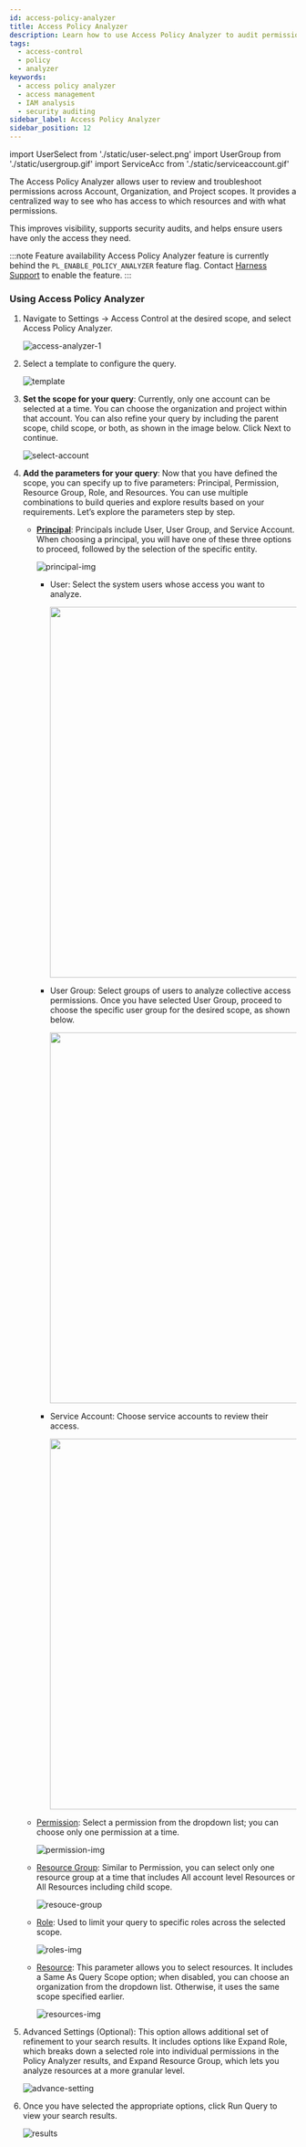```yaml
---
id: access-policy-analyzer
title: Access Policy Analyzer
description: Learn how to use Access Policy Analyzer to audit permissions, roles, and access across Account, Organization, and Project scopes.
tags:
  - access-control
  - policy
  - analyzer
keywords:
  - access policy analyzer
  - access management
  - IAM analysis
  - security auditing
sidebar_label: Access Policy Analyzer
sidebar_position: 12
---
```


<!--Importing images for resizing in docs-->

import UserSelect from './static/user-select.png'
import UserGroup from './static/usergroup.gif'
import ServiceAcc from './static/serviceaccount.gif'

<!--Introduction-->

The Access Policy Analyzer allows user to review and troubleshoot permissions across Account, Organization, and Project scopes. It provides a centralized way to see who has access to which resources and with what permissions.

This improves visibility, supports security audits, and helps ensure users have only the access they need.

:::note Feature availability
Access Policy Analyzer feature is currently behind the `PL_ENABLE_POLICY_ANALYZER` feature flag. Contact [Harness Support](mailto:support@harness.io) to enable the feature.
:::

### Using Access Policy Analyzer

1. Navigate to Settings → Access Control at the desired scope, and select Access Policy Analyzer.

    ![access-analyzer-1](./static/access-analyzer-1.png)

2. Select a template to configure the query.

    ![template](./static/select-template.png)

3. **Set the scope for your query**: Currently, only one account can be selected at a time. You can choose the organization and project within that account. You can also refine your query by including the parent scope, child scope, or both, as shown in the image below. Click Next to continue.

    ![select-account](./static/scope-1.png)

4. **Add the parameters for your query**: Now that you have defined the scope, you can specify up to five parameters: Principal, Permission, Resource Group, Role, and Resources. You can use multiple combinations to build queries and explore results based on your requirements. Let’s explore the parameters step by step.

    - [**Principal**](/docs/platform/role-based-access-control/rbac-in-harness#principals): Principals include User, User Group, and Service Account. When choosing a principal, you will have one of these three options to proceed, followed by the selection of the specific entity.

        ![principal-img](./static/principal-1.png)

        - User: Select the system users whose access you want to analyze.

            <img src={UserSelect} width="650"/>

        - User Group: Select groups of users to analyze collective access permissions. Once you have selected User Group, proceed to choose the specific user group for the desired scope, as shown below.

            <img src={UserGroup} width="650"/>

        - Service Account: Choose service accounts to review their access. 

            <img src={ServiceAcc} width="650"/>
    
    - [Permission](/docs/platform/role-based-access-control/rbac-in-harness#permissions-hierarchy-scopes): Select a permission from the dropdown list; you can choose only one permission at a time. 

        ![permission-img](./static/permission-img.png)

    - [Resource Group](/docs/platform/role-based-access-control/add-resource-groups#manage-resource-groups-in-harness): Similar to Permission, you can select only one resource group at a time that includes All account level Resources or All Resources including child scope.

        ![resouce-group](./static/resource-group.png)

    - [Role](/docs/platform/role-based-access-control/add-manage-roles): Used to limit your query to specific roles across the selected scope.

        ![roles-img](./static/roles.gif)

    - [Resource](/docs/platform/role-based-access-control/add-resource-groups/): This parameter allows you to select resources. It includes a Same As Query Scope option; when disabled, you can choose an organization from the dropdown list. Otherwise, it uses the same scope specified earlier.

        ![resources-img](./static/resources.gif)       

5. Advanced Settings (Optional): This option allows additional set of refinement to your search results. It includes options like Expand Role, which breaks down a selected role into individual permissions in the Policy Analyzer results, and Expand Resource Group, which lets you analyze resources at a more granular level.

    ![advance-setting](./static/advance-setting.png)

6. Once you have selected the appropriate options, click Run Query to view your search results.

    ![results](./static/result-accesspolicy.png)









     








   
    